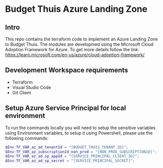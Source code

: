 # Budget Thuis Azure Landing Zone

## Intro

This repo contains the terraform code to implement an Azure Landing Zone to Budget Thuis. The modules are developmed using the Microsoft Cloud Adoption Framework for Azure. To get more details follow the link: https://learn.microsoft.com/en-us/azure/cloud-adoption-framework/


## Development Workspace requirements
 - Terraform
 - Visual Studio Code
 - Git Client


## Setup Azure Service Principal for local environment

To run the commands locally you will need to setup the sensitive variables using Environment variables, to setup it using Powershell, please use the following commands:

```powershell
$Env:TF_VAR_az_ad_tenantId = "[BUDGET_THUIS_TENANT_ID]";
$Env:TF_VAR_az_subscriptionId_non_prod = "[NON_PROD_SUBSCRIPTIONID]";
$Env:TF_VAR_az_ad_sp_appId = "[SERVICE_PRINCIPAL_CLIENT_ID]";
$Env:TF_VAR_az_ad_sp_secret = "[SERVICE_PRINCIPAL_SECRET]";
```



